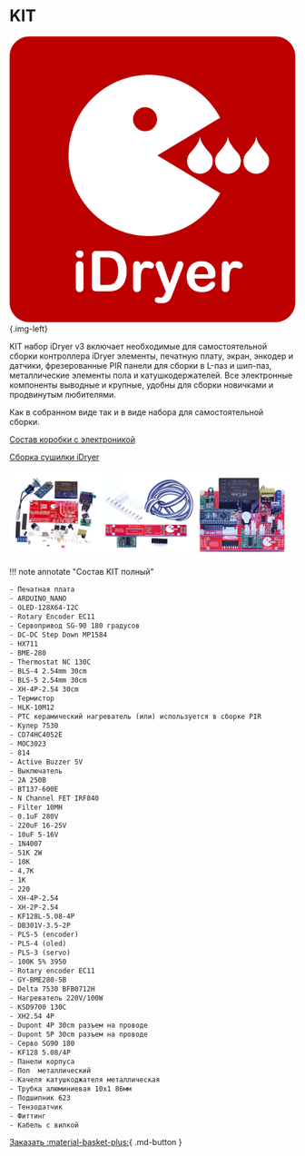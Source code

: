# KIT

![logo](https://raw.githubusercontent.com/pavluchenkor/iDryerProject/main/img/logoWeb1.png){.img-left}

KIT набор iDryer v3 включает необходимые для самостоятельной сборки контроллера iDryer элементы, печатную плату, экран, энкодер и датчики, фрезерованные PIR панели для сборки в L-паз и шип-паз, металлические элементы пола и катушкодержателей. 
Все электронные компоненты выводные и крупные, удобны для сборки новичками и продвинутым любителями.

Как в собранном виде так и в виде набора для самостоятельной сборки.

[Состав коробки с электроникой](https://youtube.com/shorts/1hu8ouUc0jI?si=bNsCUIabV3f5F1-T)

[Сборка сушилки iDryer](https://www.youtube.com/watch?v=QL7AUkCoISA&list=PLv8eJa-BRh3z09ve9bOKYYc3aWBMgUUt0&index=1)
<br>
<br>
![KIT](https://raw.githubusercontent.com/pavluchenkor/iDryerProject/main/iDryer%20v2/Hardware/KIT/img/KIT.jpg)

!!! note annotate "Состав KIT полный"

    - Печатная плата
    - ARDUINO_NANO
    - OLED-128X64-I2C
    - Rotary Encoder EC11
    - Сервопривод SG-90 180 градусов
    - DC-DC Step Down MP1584 
    - HX711
    - BME-280
    - Thermostat NC 130C
    - BLS-4 2.54mm 30cm
    - BLS-5 2.54mm 30cm
    - XH-4P-2.54 30cm
    - Термистор
    - HLK-10M12
    - PTC керамический нагреватель (или) используется в сборке PIR
    - Кулер 7530
    - CD74HC4052E
    - MOC3023
    - 814
    - Active Buzzer 5V
    - Выключатель
    - 2А 250В
    - BT137-600E
    - N Channel FET IRF840
    - Filter 10MH
    - 0.1uF 280V
    - 220uF 16-25V
    - 10uF 5-16V
    - 1N4007
    - 51K 2W
    - 10K
    - 4,7K
    - 1K
    - 220
    - XH-4P-2.54
    - XH-2P-2.54
    - KF128L-5.08-4P
    - DB301V-3.5-2P
    - PLS-5 (encoder)
    - PLS-4 (oled) 
    - PLS-3 (servo) 
    - 100K 5% 3950
    - Rotary encoder ЕС11
    - GY-BME280-5В
    - Delta 7530 BFB0712H
    - Нагреватель 220V/100W
    - KSD9700 130C
    - XH2.54 4P
    - Dupont 4P 30cm разъем на проводе
    - Dupont 5P 30cm разъем на проводе
    - Серво SG90 180
    - KF128 5.08/4P
    - Панели корпуса
    - Пол  металлический 
    - Качеля катушкоджателя металлическая
    - Трубка алюминиевая 10х1 86мм
    - Подшипник 623 
    - Тензодатчик
    - Фиттинг
    - Кабель с вилкой


[Заказать :material-basket-plus:](https://store.idryer.org/){ .md-button }

